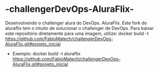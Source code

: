 # -challengerDevOps-AluraFlix-
Desenvolvendo o challenger alura do DevOps. AluraFlix.
Este fork do aluraflix tem o intuito de solucionar o challenger de DevOps.
Para baixar este repositório diretamente para uma imagem, utilize:
docker build -t <escolha-um-nome> https://github.com/FabioMatech/challengerDevOps-AluraFlix.git#projeto_inicial
 - Exemplo: docker build -t aluraflix https://github.com/FabioMatech/challengerDevOps-AluraFlix.git#projeto_inicial
